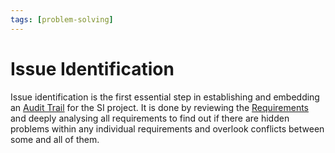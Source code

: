 ```yaml
---
tags: [problem-solving]
---
```


# Issue Identification

Issue identification is the first essential step in establishing and embedding
an [Audit Trail](202304302032.md) for the SI project. It is done by reviewing
the [Requirements](202303251303.md) and deeply analysing all requirements to
find out if there are hidden problems within any individual requirements and
overlook conflicts between some and all of them.
